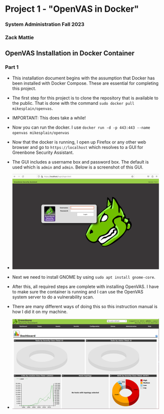 # Project 1 - "OpenVAS in Docker"

### System Administration Fall 2023

### Zack Mattie

## OpenVAS Installation in Docker Container

### Part 1
- This installation document begins with the assumption that Docker has been installed with Docker Compose. These are essential for completing this project.

- The first step for this project is to clone the repository that is available to the public. That is done with the command `sudo docker pull mikesplain/openvas`. 

- IMPORTANT: This does take a while!

- Now you can run the docker. I use `docker run -d -p 443:443 --name openvas mikesplain/openvas`

- Now that the docker is running, I open up Firefox or any other web browser and go to `https://localhost` which resolves to a GUI for Greenbone Security Assistant.

- The GUI includes a username box and password box. The default is used which is `admin` and `admin`. Below is a screenshot of this GUI.

- ![Greenbone GUI](greenbone.png)

- Next we need to install GNOME by using `sudo apt install gnome-core`. 

- After this, all required steps are complete with installing OpenVAS. I have to make sure the container is running and I can use the OpenVAS system server to do a vulnerability scan.

- There are many different ways of doing this so this instruction manual is how I did it on my machine. 

- ![Greenbone Dashboard](dashboard.png)